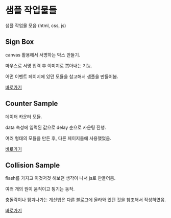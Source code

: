 # 샘플 작업물들

샘플 작업물 모음 (html, css, js)

## Sign Box

canvas 활용해서 서명하는 박스 만들기.

마우스로 서명 입력 후 이미지로 뽑아내는 기능.

어떤 이벤트 페이지에 있던 모듈을 참고해서 샘플을 만들어봄.

<a href="https://catteine.github.io/my-samples/sign_box/signbox.html" target="_blank">바로가기</a>

## Counter Sample

데이터 카운터 모듈.

data 속성에 입력된 값으로 delay 순으로 카운팅 진행.

여러 형태의 모듈을 만든 후, 다른 페이지들에 사용했었음.

<a href="https://catteine.github.io/my-samples/counter_sample/counter_samples.html" target="_blank">바로가기</a>

## Collision Sample

flash를 가지고 이것저것 해보던 생각이 나서 js로 만들어봄.

여러 개의 원이 움직이고 튕기는 동작.

충돌각이나 튕겨나가는 계산법은 다른 블로그에 올라와 있던 것을 참조해서 작성하였음.

<a href="https://catteine.github.io/my-samples/collision_sample/collision.html" target="_blank">바로가기</a>
